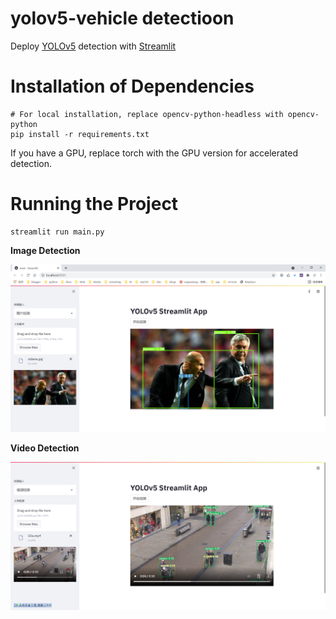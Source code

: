 # yolov5-vehicle detectioon

Deploy [YOLOv5](https://github.com/ultralytics/yolov5/releases/tag/v5.0) detection with [Streamlit](https://github.com/streamlit/streamlit)


# Installation of Dependencies

```
# For local installation, replace opencv-python-headless with opencv-python
pip install -r requirements.txt
```

If you have a GPU, replace torch with the GPU version for accelerated detection.

# Running the Project
```
streamlit run main.py
```

**Image Detection**

![streamlit yolov5 image detection](data/images/image.png)

**Video Detection**

![streamlit yolov5 video detection](data/images/video.png)